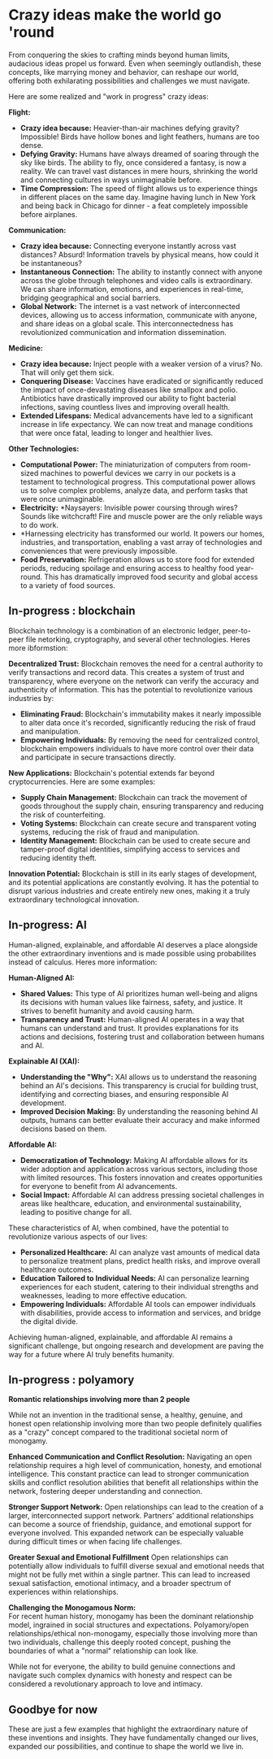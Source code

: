 # Crazy ideas make the world go 'round

From conquering the skies to crafting minds beyond human limits, audacious ideas propel us forward. Even when seemingly outlandish, these concepts, like marrying money and behavior, can reshape our world, offering both exhilarating possibilities and challenges we must navigate.

Here are some realized and "work in progress" crazy ideas:

**Flight:**
* **Crazy idea because:**
Heavier-than-air machines defying gravity? Impossible! Birds have hollow bones and light feathers, humans are too dense.
* **Defying Gravity:** Humans have always dreamed of soaring through the sky like birds. The ability to fly, once considered a fantasy, is now a reality. We can travel vast distances in mere hours, shrinking the world and connecting cultures in ways unimaginable before.
* **Time Compression:**  The speed of flight allows us to experience things in different places on the same day. Imagine having lunch in New York and being back in Chicago for dinner - a feat completely impossible before airplanes.

**Communication:**
* **Crazy idea because:**
Connecting everyone instantly across vast distances? Absurd! Information travels by physical means, how could it be instantaneous?
* **Instantaneous Connection:**  The ability to instantly connect with anyone across the globe through telephones and video calls is extraordinary. We can share information, emotions, and experiences in real-time, bridging geographical and social barriers.
* **Global Network:** The internet is a vast network of interconnected devices, allowing us to access information, communicate with anyone, and share ideas on a global scale. This interconnectedness has revolutionized communication and information dissemination.

**Medicine:**
* **Crazy idea because:**
Inject people with a weaker version of a virus? No. That will only get them sick.
* **Conquering Disease:** Vaccines have eradicated or significantly reduced the impact of once-devastating diseases like smallpox and polio. Antibiotics have drastically improved our ability to fight bacterial infections, saving countless lives and improving overall health.
* **Extended Lifespans:** Medical advancements have led to a significant increase in life expectancy. We can now treat and manage conditions that were once fatal, leading to longer and healthier lives.

**Other Technologies:**

* **Computational Power:**  The miniaturization of computers from room-sized machines to powerful devices we carry in our pockets is a testament to technological progress. This computational power allows us to solve complex problems, analyze data, and perform tasks that were once unimaginable.
* **Electricity:**  *Naysayers:
Invisible power coursing through wires? Sounds like witchcraft! Fire and muscle power are the only reliable ways to do work.
* *Harnessing electricity has transformed our world. It powers our homes, industries, and transportation, enabling a vast array of technologies and conveniences that were previously impossible.
* **Food Preservation:**  Refrigeration allows us to store food for extended periods, reducing spoilage and ensuring access to healthy food year-round. This has dramatically improved food security and global access to a variety of food sources.

## In-progress : blockchain
Blockchain technology is a combination of an electronic ledger, peer-to-peer file netorking, cryptography, and several other technologies. Heres more ibformstion:

**Decentralized Trust:**  Blockchain removes the need for a central authority to verify transactions and record data. This creates a system of trust and transparency, where everyone on the network can verify the accuracy and authenticity of information. This has the potential to revolutionize various industries by:

* **Eliminating Fraud:**  Blockchain's immutability makes it nearly impossible to alter data once it's recorded, significantly reducing the risk of fraud and manipulation.
* **Empowering Individuals:**  By removing the need for centralized control, blockchain empowers individuals to have more control over their data and participate in secure transactions directly.

**New Applications:**  Blockchain's potential extends far beyond cryptocurrencies. Here are some examples:

* **Supply Chain Management:** Blockchain can track the movement of goods throughout the supply chain, ensuring transparency and reducing the risk of counterfeiting.
* **Voting Systems:** Blockchain can create secure and transparent voting systems, reducing the risk of fraud and manipulation.
* **Identity Management:** Blockchain can be used to create secure and tamper-proof digital identities, simplifying access to services and reducing identity theft.

**Innovation Potential:**  Blockchain is still in its early stages of development, and its potential applications are constantly evolving. It has the potential to disrupt various industries and create entirely new ones, making it a truly extraordinary technological innovation.

## In-progress: AI
Human-aligned, explainable, and affordable AI deserves a place alongside the other extraordinary inventions and is made possible using probabilites instead of calculus. Heres more information:

**Human-Aligned AI:**

* **Shared Values:** This type of AI prioritizes human well-being and aligns its decisions with human values like fairness, safety, and justice. It strives to benefit humanity and avoid causing harm.
* **Transparency and Trust:** Human-aligned AI operates in a way that humans can understand and trust. It provides explanations for its actions and decisions, fostering trust and collaboration between humans and AI.

**Explainable AI (XAI):**

* **Understanding the "Why":** XAI allows us to understand the reasoning behind an AI's decisions. This transparency is crucial for building trust, identifying and correcting biases, and ensuring responsible AI development.
* **Improved Decision Making:** By understanding the reasoning behind AI outputs, humans can better evaluate their accuracy and make informed decisions based on them.

**Affordable AI:**

* **Democratization of Technology:** Making AI affordable allows for its wider adoption and application across various sectors, including those with limited resources. This fosters innovation and creates opportunities for everyone to benefit from AI advancements.
* **Social Impact:** Affordable AI can address pressing societal challenges in areas like healthcare, education, and environmental sustainability, leading to positive change for all.

These characteristics of AI, when combined, have the potential to revolutionize various aspects of our lives:

* **Personalized Healthcare:** AI can analyze vast amounts of medical data to personalize treatment plans, predict health risks, and improve overall healthcare outcomes.
* **Education Tailored to Individual Needs:** AI can personalize learning experiences for each student, catering to their individual strengths and weaknesses, leading to more effective education.
* **Empowering Individuals:** Affordable AI tools can empower individuals with disabilities, provide access to information and services, and bridge the digital divide.

Achieving human-aligned, explainable, and affordable AI remains a significant challenge, but ongoing research and development are paving the way for a future where AI truly benefits humanity.

## In-progress : polyamory

**Romantic relationships involving more than 2 people**

While not an invention in the traditional sense, a healthy, genuine, and honest open relationship involving more than two people definitely qualifies as a "crazy" concept compared to the traditional societal norm of monogamy. 

**Enhanced Communication and Conflict Resolution:** 
Navigating an open relationship requires a high level of communication, honesty, and emotional intelligence. This constant practice can lead to stronger communication skills and conflict resolution abilities that benefit all relationships within the network, fostering deeper understanding and connection.

**Stronger Support Network:** 
Open relationships can lead to the creation of a larger, interconnected support network. Partners' additional relationships can become a source of friendship, guidance, and emotional support for everyone involved. This expanded network can be especially valuable during difficult times or when facing life challenges.

**Greater Sexual and Emotional Fulfillment** Open relationships can potentially allow individuals to fulfill diverse sexual and emotional needs that might not be fully met within a single partner. This can lead to increased sexual satisfaction, emotional intimacy, and a broader spectrum of experiences within relationships.

**Challenging the Monogamous Norm:**  
For recent human history, monogamy has been the dominant relationship model, ingrained in social structures and expectations. Polyamory/open relationships/ethical non-monogamy, especially those involving more than two individuals, challenge this deeply rooted concept, pushing the boundaries of what a "normal" relationship can look like.

While not for everyone, the ability to build genuine connections and navigate such complex dynamics with honesty and respect can be considered a revolutionary approach to love and intimacy. 

## Goodbye for now
These are just a few examples that highlight the extraordinary nature of these inventions and insights. They have fundamentally changed our lives, expanded our possibilities, and continue to shape the world we live in. 


